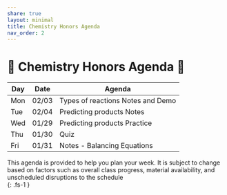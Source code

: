```yaml
---
share: true
layout: minimal
title: Chemistry Honors Agenda
nav_order: 2
---
```

# 🧪 Chemistry Honors Agenda 🥽  
  
| Day | Date  | Agenda                            |  
| --- | ----- | --------------------------------- |  
| Mon | 02/03 | Types of reactions Notes and Demo |  
| Tue | 02/04 | Predicting products Notes         |  
| Wed | 01/29 | Predicting products Practice      |  
| Thu | 01/30 | Quiz                              |  
| Fri | 01/31 | Notes - Balancing Equations       |  
  
This agenda is provided to help you plan your week. It is subject to change based on factors such as overall class progress, material availability, and unscheduled disruptions to the schedule  
{: .fs-1 }  
  
